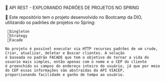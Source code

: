🎯 API REST - EXPLORANDO PADRÕES DE PROJETOS NO SPRING

📌 Este repositório tem o projeto desenvolvido no Bootcamp da DIO, utilizando os padrões de projetos no Spring:

     📌Singleton
     📌Strategy
     📌Facade
    
    No projeto é possível executar via HTTP recursos padrões de um crude, Criar, atualizar, deletar e Buscar clientes. A solução
    é baseada no padrão FACADE que tem o objetivo de tornar a vida do usuario mais simples, então apenas com o nome e o CEP do cliente
    é preenchido os campos do endereço inteiro do usuário, já que por meio do CEP essas informações são abstraídas da API VIACEP, 
    proporcionando facilidade e ganho de tempo ao usuário.
